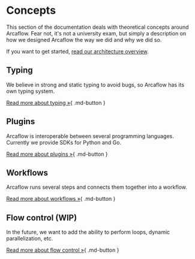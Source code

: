 # Concepts

This section of the documentation deals with theoretical concepts around Arcaflow. Fear not, it's not a university exam, but simply a description on how we designed Arcaflow the way we did and why we did so.

If you want to get started, [read our architecture overview](architecture.md).

<h2>Typing</h2>

We believe in strong and static typing to avoid bugs, so Arcaflow has its own typing system.

[Read more about typing &raquo;](typing.md){ .md-button }

<h2>Plugins</h2>

Arcaflow is interoperable between several programming languages. Currently we provide SDKs for Python and Go.

[Read more about plugins &raquo;](plugins.md){ .md-button }

<h2>Workflows</h2>

Arcaflow runs several steps and connects them together into a workflow.

[Read more about workflows &raquo;](workflows.md){ .md-button }

<h2>Flow control (WIP)</h2>

In the future, we want to add the ability to perform loops, dynamic parallelization, etc.

[Read more about flow control &raquo;](flowcontrol.md){ .md-button }
